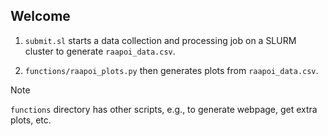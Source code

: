## Welcome

1. `submit.sl` starts a data collection and processing job on a SLURM cluster to generate `raapoi_data.csv`.

2. `functions/raapoi_plots.py` then generates plots from `raapoi_data.csv`.


> [!NOTE]
> `functions` directory has other scripts, e.g., to generate webpage, get extra plots, etc.


